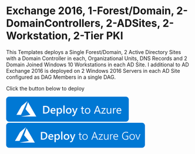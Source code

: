 # Exchange 2016, 1-Forest/Domain, 2-DomainControllers, 2-ADSites, 2-Workstation, 2-Tier PKI

This Templates deploys a Single Forest/Domain, 2 Active Directory Sites with a Domain Controller in each, Organizational Units, DNS Records and 2 Domain Joined Windows 10 Workstations in each AD Site.  I additional to AD Exchange 2016 is deployed on 2 Windows 2016 Servers in each AD Site configured as DAG Members in a single DAG.

Click the button below to deploy

[![Deploy To Azure](https://raw.githubusercontent.com/Azure/azure-quickstart-templates/master/1-CONTRIBUTION-GUIDE/images/deploytoazure.svg?sanitize=true)](https://portal.azure.com/#create/Microsoft.Template/uri/https%3A%2F%2Fraw.githubusercontent.com%2Felliottfieldsjr%2FKillerHomeLab%2Fmaster%2FExchange2016-1-Forest_2-DomainControllers_2-ADSites_2-Workstations%2Fazuredeploy.json)
[![Deploy To Azure US Gov](https://raw.githubusercontent.com/Azure/azure-quickstart-templates/master/1-CONTRIBUTION-GUIDE/images/deploytoazuregov.svg?sanitize=true)](https://portal.azure.us/#create/Microsoft.Template/uri/https%3A%2F%2Fraw.githubusercontent.com%2Felliottfieldsjr%2FKillerHomeLab%2Fmaster%2FExchange2016-1-Forest_2-DomainControllers_2-ADSites_2-Workstations%2Fazuredeploy.json)
